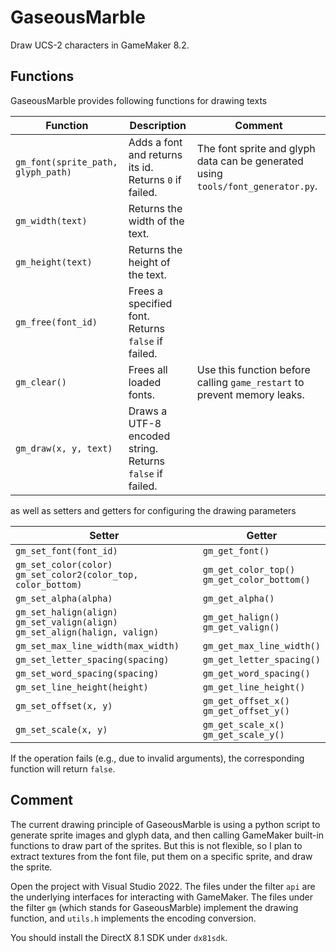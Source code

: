 # GaseousMarble

Draw UCS-2 characters in GameMaker 8.2.

## Functions

GaseousMarble provides following functions for drawing texts

| **Function** | **Description** | **Comment** |
| -- | -- | -- |
| `gm_font(sprite_path, glyph_path)` | Adds a font and returns its id. Returns `0` if failed. | The font sprite and glyph data can be generated using `tools/font_generator.py`. |
| `gm_width(text)` | Returns the width of the text. | |
| `gm_height(text)` | Returns the height of the text. | |
| `gm_free(font_id)` | Frees a specified font. Returns `false` if failed. | |
| `gm_clear()` | Frees all loaded fonts. | Use this function before calling `game_restart` to prevent memory leaks. |
| `gm_draw(x, y, text)` | Draws a UTF-8 encoded string. Returns `false` if failed. | |

as well as setters and getters for configuring the drawing parameters

| **Setter** | **Getter** |
| -- | -- |
| `gm_set_font(font_id)` | `gm_get_font()` |
| `gm_set_color(color)`<br>`gm_set_color2(color_top, color_bottom)` | `gm_get_color_top()`<br>`gm_get_color_bottom()` |
| `gm_set_alpha(alpha)` | `gm_get_alpha()` |
| `gm_set_halign(align)`<br>`gm_set_valign(align)`<br>`gm_set_align(halign, valign)` | `gm_get_halign()`<br>`gm_get_valign()` |
| `gm_set_max_line_width(max_width)` | `gm_get_max_line_width()` |
| `gm_set_letter_spacing(spacing)` | `gm_get_letter_spacing()` |
| `gm_set_word_spacing(spacing)` | `gm_get_word_spacing()` |
| `gm_set_line_height(height)` | `gm_get_line_height()` |
| `gm_set_offset(x, y)`| `gm_get_offset_x()`<br>`gm_get_offset_y()` |
| `gm_set_scale(x, y)` | `gm_get_scale_x()`<br>`gm_get_scale_y()` |

If the operation fails (e.g., due to invalid arguments), the corresponding function will return `false`.

## Comment

The current drawing principle of GaseousMarble is using a python script to generate sprite images and glyph data, and then calling GameMaker built-in functions to draw part of the sprites. But this is not flexible, so I plan to extract textures from the font file, put them on a specific sprite, and draw the sprite.

Open the project with Visual Studio 2022. The files under the filter `api` are the underlying interfaces for interacting with GameMaker. The files under the filter `gm` (which stands for GaseousMarble) implement the drawing function, and `utils.h` implements the encoding conversion.

You should install the DirectX 8.1 SDK under `dx81sdk`.